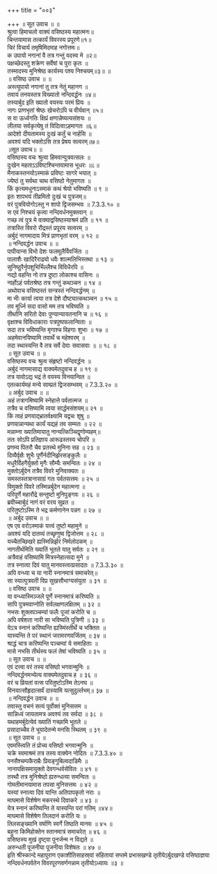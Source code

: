 +++
title = "००३"

+++
॥ सूत उवाच ॥ ॥  
श्रुत्वा हिमाचलो वाक्यं वसिष्ठस्य महात्मनः॥  
चिन्तयामास तत्कार्यं विवरस्य प्रपूरणे॥१॥  
चिरं विचार्य तमृषिमिदमाह नगोत्तमः॥  
क उपायो नगानां वै तत्र गन्तुं वदस्व मे ॥२॥  
पक्षच्छेदस्तु शक्रेण सर्वेषां च पुरा कृतः ॥  
तस्मादस्य मुनिश्रेष्ठ कार्यस्य पश्य निश्चयम्॥३॥ ॥  
॥ वसिष्ठ उवाच ॥ ॥  
अस्त्युपायो नगानां तु तत्र नेतुं महानग ॥  
तवायं तनयस्तत्र विख्यातो नन्दिवर्द्धनः ॥४॥  
तस्यार्बुद इति ख्पातो वयस्यः परमं प्रियः ॥  
नागः प्राणभृतां श्रेष्ठः खेचरोऽपि च वीर्यवान् ॥५॥  
स वा ऊर्ध्वगतिः क्षिप्रं क्षणान्नेष्यत्यसंशयः ॥  
लीलया सर्वकृत्येषु तं विदित्वाऽहमागतः ॥६॥  
आदेशो दीयतामस्य दुःखं कर्तुं च नार्हसि ॥  
अवश्यं यदि भक्तोऽसि तत्र प्रेषय सत्वरम्॥७॥  
॥सूत उवाच॥ ॥  
वसिष्ठस्य वचः श्रुत्वा हिमवान्पुत्रवत्सलः ॥  
दुःखेन महताऽऽविष्टश्चिन्तयामास भूधरः ॥८॥  
मैनाकस्तनयोऽस्माकं प्रविष्टः सागरे भयात् ॥  
ज्येष्ठं तु सर्वथा चाथ वसिष्ठो नेतुमागतः ॥  
किं कृत्यमधुनाऽस्माकं कथं श्रेयो भविष्यति ॥ ९ ॥  
इतः शापभयं तीव्रमितो दुःखं च पुत्रजम्॥  
वरं पुत्रवियोगोऽस्तु न शापो द्विजसम्भवः ॥ 7.3.3.१० ॥  
स एवं निश्चयं कृत्वा नन्दिवर्धनमुक्तवान् ॥  
गच्छ त्वं पुत्र मे वाक्याद्वसिष्ठस्याश्रमं प्रति ॥ ११ ॥  
तत्रास्ति विवरो रौद्रस्तं प्रपूरय सत्वरम् ॥  
अर्बुदं नागमादाय मित्रं प्राणभृतां वरम् ॥ १२ ॥  
॥ नन्दिवर्द्धन उवाच ॥ ॥  
पापीयान्स विभो देशः फलमूलैर्विवर्जितः ॥  
पालाशैः खादिरैराढ्यो धवैः शाल्मलिभिस्तथा ॥ १३ ॥  
सुनिष्ठुरैर्नृपशुभिर्भिल्लैश्च विविधैरपि ॥  
नद्यो वहन्ति नो तत्र दुष्टा लोकाश्च वासिनः ॥  
नार्होऽहं पर्वतश्रेष्ठ तत्र गन्तुं कथञ्चन ॥ १४ ॥  
अथोवाच वसिष्ठस्तं सन्त्रस्तं नन्दिवर्द्धनम् ॥  
मा भीः कार्या त्वया तत्र देशे दौष्ट्यात्कथञ्चन ॥ १५ ॥  
तव मूर्ध्नि सदा वासो मम तत्र भविष्यति ॥  
तीर्थानि सरितो देवाः पुण्यान्यायतनानि च ॥ १६ ॥  
वृक्षाश्च विविधाकाराः पत्रपुष्पफलान्विताः ॥  
सदा तत्र भविष्यन्ति मृगाश्च विहगाः शुभाः ॥ १७ ॥  
अहमेवानयिष्यामि तवार्थे च महेश्वरम् ॥  
तदा स्थास्यन्ति वै तत्र सर्वे देवाः सवासवाः ॥ ॥ १८ ॥  
॥ सूत उवाच ॥ ॥  
वसिष्ठस्य वचः श्रुत्व संहृष्टो नन्दिवर्द्धनः ॥  
अर्बुदं नागमासाद्य वाक्यमेतदुवाच ह ॥ १९ ॥  
तत्र यावोऽद्य भद्रं ते वयस्य विनयान्वित ॥  
एतत्कार्यमहं मन्ये साम्प्रतं द्विजसम्भवम् ॥ 7.3.3.२० ॥  
॥ अर्बुद उवाच ॥ ॥  
अहं तत्रागमिष्यामि स्नेहात्ते पर्वतात्मज ॥  
तत्रैव च वसिष्यामि त्वया सार्द्धमसंशयम्॥ २१ ॥  
किं त्वहं प्रणयाद्भ्रातर्वक्ष्यामि यद्वचः शृषु ॥  
प्रणयान्नान्यथा कार्यं यद्यहं तव सम्मतः ॥ २२ ॥  
मन्नाम्ना ख्यातिमायातु नान्यत्किञ्चिद्वृणोम्यहम्॥  
ततः सोऽपि प्रतिज्ञाय आरूढस्तस्य चोपरि ॥  
प्रणम्य पितरौ चैव प्रतस्थे मुनिना सह ॥ २३ ॥  
दिव्यैर्वृक्षैः शुभैः पूर्णैर्नदीनिर्झरसङ्कुलैः ॥  
मधुरैर्विहगैर्युक्तो मृगैः सौम्यैः समन्वितः ॥ २४ ॥  
मुक्तोऽर्बुदेन तत्रैव विवरे मुनिवाक्यतः ॥  
समस्तस्तत्रानासाग्रं गतः पर्वतसत्तमः ॥ २५ ॥  
विमुक्तो विवरे तस्मिन्नर्बुदेन महात्मना ॥  
परिपूर्णे महारौद्रे सन्तुष्टो मुनिपुङ्गवः ॥ २६ ॥  
ब्रवीच्चार्बुदं नागं वरं वरय सुव्रत ॥  
परितुष्टोऽस्मि ते भद्र कर्मणानेन पन्नग ॥ २७ ॥  
॥ अर्बुद उवाच ॥ ॥  
एष एव वरोऽस्माकं यत्त्वं तुष्टो महामुने ॥  
अवश्यं यदि दातव्यं तच्छृणुष्व द्विजोत्तम ॥ २८ ॥  
यच्चैतच्छिखरे ह्यस्मिन्निर्झरं निर्मलोदकम् ॥  
नागतीर्थमिति ख्यातिं भूतले यातु सर्वतः ॥ २९ ॥  
अत्रैवाहं वसिष्यामि मित्रस्नेहात्सदा मुने ॥  
तत्र स्नात्वा दिवं यातु मानवस्त्वत्प्रसादतः ॥ 7.3.3.३० ॥  
अपि वन्ध्या च या नारी स्नानमात्रं समाचरेत्॥  
सा स्यात्पुत्रवती विप्र सुखसौभाग्यसंयुता ॥ ३१ ॥  
॥ वसिष्ठ उवाच ॥ ॥  
या वन्ध्यास्मिञ्जले पूर्णे स्नानमात्रं करिष्यति ॥  
सापि पुत्रमवाप्नोति सर्वलक्षणलक्षितम् ॥ ३२ ॥  
नभसः शुक्लपञ्चम्यां फलैः पूजां करोति च ॥  
अपि वर्षशता नारी सा भविष्यति पुत्रिणी ॥ ३३ ॥  
येऽत्र स्नानं करिष्यन्ति ह्यस्मिंस्तीर्थे च भक्तितः ॥  
यास्यन्ति ते परं स्थानं जरामरणवर्जितम् ॥ ३४ ॥  
श्राद्धं चात्र करिष्यन्ति पञ्चम्यां ये समाहिताः ॥  
मासे नभसि तीर्थस्य फलं तेषां भविष्यति ॥ ३५ ॥  
॥ सूत उवाच ॥ ॥  
एवं दत्त्वा वरं तस्य वसिष्ठो भगवान्मुनिः ॥  
नन्दिवर्द्धनमभ्येत्य वाक्यमेतदुवाच ह ॥ ३६ ॥  
वरं च व्रियतां वत्स परितुष्टोऽस्मि तेऽनघ ॥  
विनयात्सौहृदात्सर्वं दास्यामि यत्सुदुर्ल्लभम्॥ ३७ ॥  
॥ नन्दिवर्द्धन उवाच ॥ ॥  
तवास्तु वचनं सत्यं पूर्वोक्तं मुनिसत्तम ॥  
सान्निध्यं जायतामत्र अवश्यं तव सर्वदा ॥ ३८ ॥  
यथाहमर्बुदेत्येवं ख्यातिं गच्छामि भूतले ॥  
प्रसादाच्चैव ते भूयादेतन्मे मनसि स्थितम् ॥ ३९ ॥  
॥ सूत उवाच ॥ ॥  
एवमस्त्विति तं प्रोच्य वसिष्ठो भगवान्मुनिः ॥  
चक्रे स्वमाश्रमं तत्र तस्य वाक्येन नोदितः ॥ 7.3.3.४० ॥  
पनसैश्चम्पकैराम्रैः प्रियङ्गुबिल्वदाडिमैः ॥  
नानापक्षिसमायुक्तो देवगन्धर्वसेवितः ॥ ४१ ॥  
तस्थौ तत्र मुनिश्रेष्ठो ह्यरुन्धत्या समन्वितः ॥  
गोमतीमानयामास तपसा मुनिसत्तमः ॥ ४२ ॥  
यस्यां स्नात्वा दिवं यान्ति अतिपापकृतो नराः ॥  
माघमासे विशेषेण मकरस्थे दिवाकरे ॥ ४३ ॥  
येत्र स्नानं करिष्यन्ति ते यास्यन्ति परां गतिम् ॥४४॥  
माघमासे विशेषेण तिलदानं करोति यः ॥  
तिलसङ्ख्यानि वर्षाणि स्वर्गे तिष्ठति मानवः ॥ ४५ ॥  
बहुना किमिहोक्तेन स्तानमात्रं समाचरेत् ॥ ४६ ॥  
वसिष्ठस्य मुखं दृष्ट्वा पुनर्जन्म न विद्यते ॥  
अरुन्धती पूजनीया पूजनीया विशेषतः ॥ ४७ ॥  
इति श्रीस्कान्दे महापुराण एकाशीतिसाहस्र्यां संहितायां सप्तमे प्रभासखण्डे तृतीयेऽर्बुदखण्डे वसिष्ठाज्ञया नन्दिवर्धनपर्वतेन विवरपूरणवर्णनन्नाम तृतीयोऽध्यायः ॥३ ॥